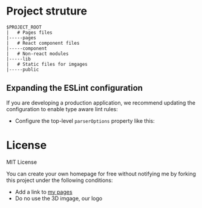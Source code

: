 
# Project struture

```note
$PROJECT_ROOT
|   # Pages files
|-----pages
|   # React component files
|-----component
|   # Non-react modules
|-----lib
|   # Static files for imgages
|-----public
```

## Expanding the ESLint configuration

If you are developing a production application, we recommend updating the configuration to enable type aware lint rules:

- Configure the top-level `parserOptions` property like this:

# License

MIT License

You can create your own homepage for free without notifying me by forking this project under the following conditions:

- Add a link to [my pages](https://jeremy-tran.vercel.app/)
- Do no use the 3D imgage, our logo
